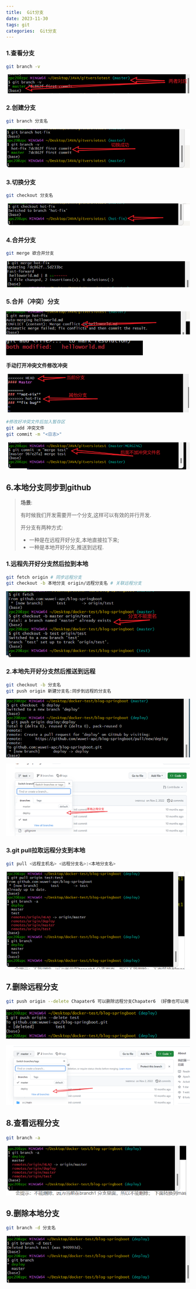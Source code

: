 ```yaml
---
title:  Git分支
date: 2023-11-30
tags: git
categories:  Git分支
---
```


### 1.查看分支

```bash
git branch -v
```

![Untitled](/images/Git分支/Untitled.png)

### 2.创建分支

```bash
git branch 分支名
```

![Untitled](/images/Git分支/Untitled%201.png)

### 3.切换分支

```bash
git checkout 分支名
```

![Untitled](/images/Git分支/Untitled%202.png)

### 4.合并分支

```bash
git merge 欲合并分支
```

![Untitled](/images/Git分支/Untitled%203.png)

### 5.合并（冲突）分支

![Untitled](/images/Git分支/Untitled%204.png)

![Untitled](/images/Git分支/Untitled%205.png)

**手动打开冲突文件修改冲突**

![Untitled](/images/Git分支/Untitled%206.png)

```bash
#修改好冲突文件后加入暂存区
git add 冲突文件
git commit -m "<日志>"
```

![Untitled](/images/Git分支/Untitled%207.png)

## 6.本地分支同步到github

> **场景**:
> 
> 
> 有时候我们开发需要开一个分支,这样可以有效的并行开发.
> 
> 开分支有两种方式:
> 
> - 一种是在远程开好分支,本地直接拉下来;
> - 一种是本地开好分支,推送到远程.

### 1.****远程先开好分支然后拉到本地****

```bash
git fetch origin # 同步远程分支
git checkout -b 本地分支 origin/远程分支名 # 关联远程分支
```

![Untitled](/images/Git分支/Untitled%208.png)

### 2.****本地先开好分支然后推送到远程****

```bash
git checkout -b 分支名
git push origin 新建分支名:同步到远程的分支名
```

![Untitled](/images/Git分支/Untitled%209.png)

![Untitled](/images/Git分支/Untitled%2010.png)

### 3.****git pull拉取远程分支到本地****

```bash
git pull <远程主机名> <远程分支名>:<本地分支名>
```

![Untitled](/images/Git分支/Untitled%2011.png)

## 7.删除远程分支

```bash
git push origin --delete Chapater6 可以删除远程分支Chapater6 （好像也可以用 git push origin -D Chapater6）
```

![Untitled](/images/Git分支/Untitled%2012.png)

![Untitled](/images/Git分支/Untitled%2013.png)

## 8.****查看远程分支****

```bash
git branch -a
```

![Untitled](/images/Git分支/Untitled%2014.png)

## 9.删除本地分支

```bash
git branch -d 分支名
```

![Untitled](/images/Git分支/Untitled%2015.png)